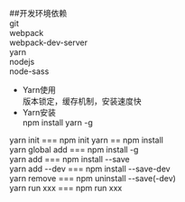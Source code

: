 ##开发环境依赖		
git  
webpack  
webpack-dev-server  
yarn  
nodejs	
node-sass 



- Yarn使用		
版本锁定，缓存机制，安装速度快  	
- Yarn安装  
npm install yarn -g		

yarn init  === npm init 
yarn == npm install  
yarn global add === npm install -g   
yarn add   === npm install --save    
yarn add --dev === npm install --save-dev    
yarn remove  === npm uninstall --save(-dev)     
yarn run xxx === npm run xxx  